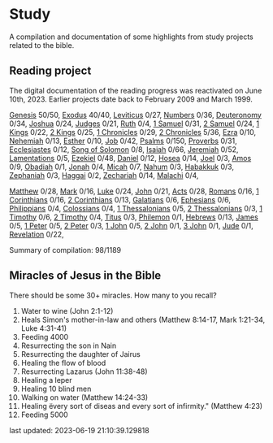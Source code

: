 # Study

A compilation and documentation of some highlights from study projects related to the bible.

## Reading project

The digital documentation of the reading progress was reactivated on June 10th, 2023. Earlier projects date back to February 2009 and March 1999.

[Genesis](docs/bible/genesis/) 50/50, [Exodus](docs/bible/exodus/) 40/40, [Leviticus](docs/bible/leviticus/) 0/27, [Numbers](docs/bible/numbers/) 0/36, [Deuteronomy](docs/bible/deuteronomy/) 0/34, [Joshua](docs/bible/joshua/) 0/24, [Judges](docs/bible/judges/) 0/21, [Ruth](docs/bible/ruth/) 0/4, [1 Samuel](docs/bible/1_samuel/) 0/31, [2 Samuel](docs/bible/2_samuel/) 0/24, [1 Kings](docs/bible/1_kings/) 0/22, [2 Kings](docs/bible/2_kings/) 0/25, [1 Chronicles](docs/bible/1_chronicles/) 0/29, [2 Chronicles](docs/bible/2_chronicles/) 5/36, [Ezra](docs/bible/ezra/) 0/10, [Nehemiah](docs/bible/nehemiah/) 0/13, [Esther](docs/bible/esther/) 0/10, [Job](docs/bible/job/) 0/42, [Psalms](docs/bible/psalms/) 0/150, [Proverbs](docs/bible/proverbs/) 0/31, [Ecclesiastes](docs/bible/ecclesiastes/) 0/12, [Song of Solomon](docs/bible/song_of_solomon/) 0/8, [Isaiah](docs/bible/isaiah/) 0/66, [Jeremiah](docs/bible/jeremiah/) 0/52, [Lamentations](docs/bible/lamentations/) 0/5, [Ezekiel](docs/bible/ezekiel/) 0/48, [Daniel](docs/bible/daniel/) 0/12, [Hosea](docs/bible/hosea/) 0/14, [Joel](docs/bible/joel/) 0/3, [Amos](docs/bible/amos/) 0/9, [Obadiah](docs/bible/obadiah/) 0/1, [Jonah](docs/bible/jonah/) 0/4, [Micah](docs/bible/micah/) 0/7, [Nahum](docs/bible/nahum/) 0/3, [Habakkuk](docs/bible/habakkuk/) 0/3, [Zephaniah](docs/bible/zephaniah/) 0/3, [Haggai](docs/bible/haggai/) 0/2, [Zechariah](docs/bible/zechariah/) 0/14, [Malachi](docs/bible/malachi/) 0/4, 

[Matthew](docs/bible/matthew/) 0/28, [Mark](docs/bible/mark/) 0/16, [Luke](docs/bible/luke/) 0/24, [John](docs/bible/john/) 0/21, [Acts](docs/bible/acts/) 0/28, [Romans](docs/bible/romans/) 0/16, [1 Corinthians](docs/bible/1_corinthians/) 0/16, [2 Corinthians](docs/bible/2_corinthians/) 0/13, [Galatians](docs/bible/galatians/) 0/6, [Ephesians](docs/bible/ephesians/) 0/6, [Philippians](docs/bible/philippians/) 0/4, [Colossians](docs/bible/colossians/) 0/4, [1 Thessalonians](docs/bible/1_thessalonians/) 0/5, [2 Thessalonians](docs/bible/2_thessalonians/) 0/3, [1 Timothy](docs/bible/1_timothy/) 0/6, [2 Timothy](docs/bible/2_timothy/) 0/4, [Titus](docs/bible/titus/) 0/3, [Philemon](docs/bible/philemon/) 0/1, [Hebrews](docs/bible/hebrews/) 0/13, [James](docs/bible/james/) 0/5, [1 Peter](docs/bible/1_peter/) 0/5, [2 Peter](docs/bible/2_peter/) 0/3, [1 John](docs/bible/1_john/) 0/5, [2 John](docs/bible/2_john/) 0/1, [3 John](docs/bible/3_john/) 0/1, [Jude](docs/bible/jude/) 0/1, [Revelation](docs/bible/revelation/) 0/22, 

Summary of compilation: 98/1189
## Miracles of Jesus in the Bible

There should be some 30+ miracles. How many to you recall?

1. Water to wine (John 2:1-12)
2. Heals Simon's mother-in-law and others (Matthew 8:14-17, Mark 1:21-34, Luke 4:31-41)
3. Feeding 4000
4. Resurrecting the son in Nain
5. Resurrecting the daughter of Jairus
6. Healing the flow of blood
7. Resurrecting Lazarus (John 11:38-48)
8. Healing a leper
9. Healing 10 blind men
10. Walking on water (Matthew 14:24-33)
11. Healing ëvery sort of diseas and every sort of infirmity." (Matthew 4:23)
12. Feeding 5000


last updated: 2023-06-19 21:10:39.129818